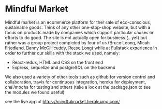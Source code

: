 # Mindful Market

Mindful market is an ecommerce platform for ther sale of eco-conscious, sustainable goods. Think of any other one-stop-shop website, but with a focus on products made by companies which support particular causes or efforts to do good. The site is not actually open for business (...yet) but rather was a group project completed by four of us (Bruce Leong, Micah Friedland, Danny McGillicuddy, Reese Long) while at Fullstack experience in order to further our skills with the stack we used, namely:

- React-redux, HTML and CSS on the front end
- Express, sequelize and postgreSQL on the backend

We also used a variety of other tools such as github for version control and collaboration, travis for continuous integration, heroku for deployment, chai/mocha for testing and others (take a look at the package.json to see the modules we found useful)

see the live app at https://mindfulmarket.herokuapp.com/
